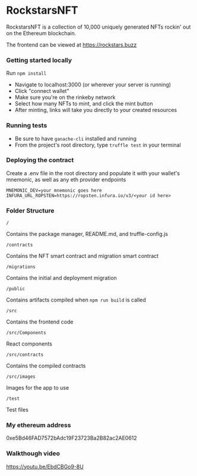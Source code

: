 # RockstarsNFT

RockstarsNFT is a collection of 10,000 uniquely generated NFTs rockin' out on the Ethereum blockchain.

The frontend can be viewed at https://rockstars.buzz

### Getting started locally

Run `npm install`

- Navigate to localhost:3000 (or wherever your server is running)
- Click "connect wallet"
- Make sure you're on the rinkeby network
- Select how many NFTs to mint, and click the mint button
- After minting, links will take you directly to your created resources

### Running tests

- Be sure to have `ganache-cli` installed and running
- From the project's root directory, type `truffle test` in your terminal

### Deploying the contract

Create a .env file in the root directory and populate it with your wallet's mnemonic, as well as any eth provider endpoints

```
MNEMONIC_DEV=your mnemonic goes here
INFURA_URL_ROPSTEN=https://ropsten.infura.io/v3/<your id here>
```

### Folder Structure

`/`

Contains the package manager, README.md, and truffle-config.js

`/contracts`

Contains the NFT smart contract and migration smart contract

`/migrations`

Contains the initial and deployment migration

`/public`

Contains artifacts compiled when `npm run build` is called

`/src`

Contains the frontend code

`/src/Components`

React components

`/src/contracts`

Contains the compiled contracts

`/src/images`

Images for the app to use

`/test`

Test files

### My ethereum address

0xe5Bd46FAD7572bAdc19F23723Ba2B82ac2AE0612

### Walkthough video

https://youtu.be/EbdCBGo9-8U
